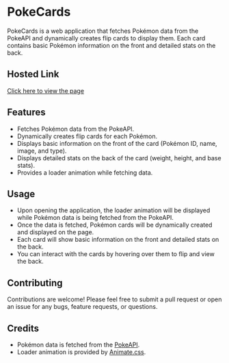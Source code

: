 # PokeCards

PokeCards is a web application that fetches Pokémon data from the PokeAPI and dynamically creates flip cards to display them. Each card contains basic Pokémon information on the front and detailed stats on the back.

<!-- ![PokeCards Preview](/assets/preview.png) -->

## Hosted Link

[Click here to view the page](https://anurag090697.github.io/POKECARDS/)

## Features

- Fetches Pokémon data from the PokeAPI.
- Dynamically creates flip cards for each Pokémon.
- Displays basic information on the front of the card (Pokémon ID, name, image, and type).
- Displays detailed stats on the back of the card (weight, height, and base stats).
- Provides a loader animation while fetching data.

## Usage

- Upon opening the application, the loader animation will be displayed while Pokémon data is being fetched from the PokeAPI.
- Once the data is fetched, Pokémon cards will be dynamically created and displayed on the page.
- Each card will show basic information on the front and detailed stats on the back.
- You can interact with the cards by hovering over them to flip and view the back.

## Contributing

Contributions are welcome! Please feel free to submit a pull request or open an issue for any bugs, feature requests, or questions.

## Credits

- Pokémon data is fetched from the [PokeAPI](https://pokeapi.co/).
- Loader animation is provided by [Animate.css](https://animate.style/).

